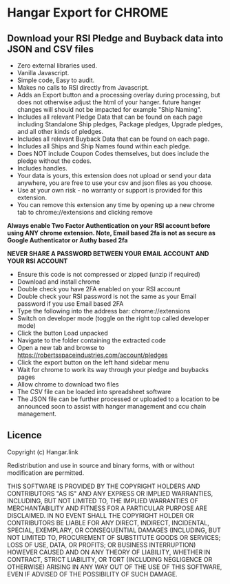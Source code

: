 # Hangar Export for CHROME

## Download your RSI Pledge and Buyback data into JSON and CSV files

* Zero external libraries used.
* Vanilla Javascript.
* Simple code, Easy to audit.
* Makes no calls to RSI directly from Javascript.
* Adds an Export button and a processing overlay during processing, but does not otherwise adjust the html of your hanger. future hanger changes will should not be impacted for example "Ship Naming".
* Includes all relevant Pledge Data that can be found on each page including Standalone Ship pledges, Package pledges, Upgrade pledges, and all other kinds of pledges.
* Includes all relevant Buyback Data that can be found on each page.
* Includes all Ships and Ship Names found within each pledge.
* Does NOT include Coupon Codes themselves, but does include the pledge without the codes.
* Includes handles.
* Your data is yours, this extension does not upload or send your data anywhere, you are free to use your csv and json files as you choose.
* Use at your own risk - no warranty or support is provided for this extension.
* You can remove this extension any time by opening up a new chrome tab to chrome://extensions and clicking remove

**Always enable Two Factor Authentication on your RSI account before using ANY chrome extension. Note, Email based 2fa is not as secure as Google Authenticator or Authy based 2fa**

**NEVER SHARE A PASSWORD BETWEEN YOUR EMAIL ACCOUNT AND YOUR RSI ACCOUNT**

* Ensure this code is not compressed or zipped (unzip if required)
* Download and install chrome
* Double check you have 2FA enabled on your RSI account
* Double check your RSI password is not the same as your Email password if you use Email based 2FA
* Type the following into the address bar: chrome://extensions
* Switch on developer mode (toggle on the right top called developer mode)
* Click the button Load unpacked
* Navigate to the folder containing the extracted code
* Open a new tab and browse to https://robertsspaceindustries.com/account/pledges
* Click the export button on the left hand sidebar menu
* Wait for chrome to work its way through your pledge and buybacks pages
* Allow chrome to download two files
* The CSV file can be loaded into spreadsheet software
* The JSON file can be further processed or uploaded to a location to be announced soon to assist with hanger management and ccu chain management.

## Licence 

Copyright (c) Hangar.link

Redistribution and use in source and binary forms, with or without modification are permitted.

THIS SOFTWARE IS PROVIDED BY THE COPYRIGHT HOLDERS AND CONTRIBUTORS "AS IS" AND ANY EXPRESS OR IMPLIED WARRANTIES, INCLUDING, BUT NOT LIMITED TO, THE IMPLIED WARRANTIES OF MERCHANTABILITY AND FITNESS FOR A PARTICULAR PURPOSE ARE DISCLAIMED. IN NO EVENT SHALL THE COPYRIGHT HOLDER OR CONTRIBUTORS BE LIABLE FOR ANY DIRECT, INDIRECT, INCIDENTAL, SPECIAL, EXEMPLARY, OR CONSEQUENTIAL DAMAGES (INCLUDING, BUT NOT LIMITED TO, PROCUREMENT OF SUBSTITUTE GOODS OR SERVICES; LOSS OF USE, DATA, OR PROFITS; OR BUSINESS INTERRUPTION) HOWEVER CAUSED AND ON ANY THEORY OF LIABILITY, WHETHER IN CONTRACT, STRICT LIABILITY, OR TORT (INCLUDING NEGLIGENCE OR OTHERWISE) ARISING IN ANY WAY OUT OF THE USE OF THIS SOFTWARE, EVEN IF ADVISED OF THE POSSIBILITY OF SUCH DAMAGE.
